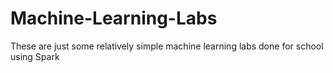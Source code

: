 # Machine-Learning-Labs
These are just some relatively simple machine learning labs done for school using Spark
